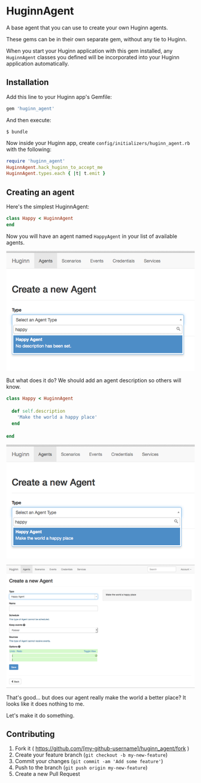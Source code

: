 # HuginnAgent

A base agent that you can use to create your own Huginn agents.

These gems can be in their own separate gem, without any tie to Huginn.

When you start your Huginn application with this gem installed, any
```HuginnAgent``` classes you defined will be incorporated into
your Huginn application automatically.

## Installation

Add this line to your Huginn app's Gemfile:

```ruby
gem 'huginn_agent'
```

And then execute:

    $ bundle

Now inside your Huginn app, create ```config/initializers/huginn_agent.rb``` with
the following:

```ruby
require 'huginn_agent'
HuginnAgent.hack_huginn_to_accept_me
HuginnAgent.types.each { |t| t.emit }
```

## Creating an agent

Here's the simplest HuginnAgent:

```ruby
class Happy < HuginnAgent
end
```

Now you will have an agent named ```HappyAgent``` in your list of
available agents.

![images/01.png](images/01.png)

But what does it do?  We should add an agent description so others will know.

```ruby
class Happy < HuginnAgent

  def self.description
    'Make the world a happy place'
  end

end
```

![images/02.png](images/02.png)

![images/03.png](images/03.png)

That's good... but does our agent really make the world a better place? It looks like it does nothing to me.

Let's make it do something.

## Contributing

1. Fork it ( https://github.com/[my-github-username]/huginn_agent/fork )
2. Create your feature branch (`git checkout -b my-new-feature`)
3. Commit your changes (`git commit -am 'Add some feature'`)
4. Push to the branch (`git push origin my-new-feature`)
5. Create a new Pull Request
